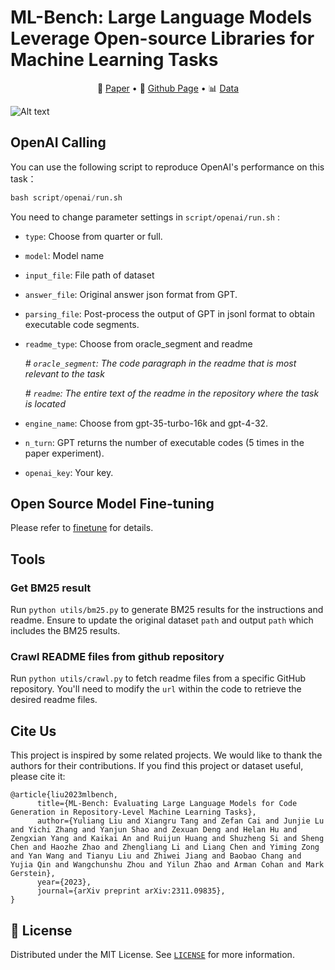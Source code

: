 # ML-Bench: Large Language Models Leverage Open-source Libraries for Machine Learning Tasks

<p align="center">
   📖 <a href="https://arxiv.org/abs/2311.09835" target="_blank">Paper</a>  • 🚀 <a href="https://ml-bench.github.io/" target="_blank">Github Page</a>  • 📊 <a href="https://huggingface.co/datasets/super-dainiu/ml-bench" target="_blank">Data</a> 
</p>

![Alt text](https://github.com/gersteinlab/ML-Bench/blob/master/assets/image.png)

## OpenAI Calling

You can use the following script to reproduce OpenAI's performance on this task：
```python
bash script/openai/run.sh
```

You need to change parameter settings in `script/openai/run.sh` :

* `type`: Choose from quarter or full.

* `model`: Model name 

* `input_file`: File path of dataset

* `answer_file`: Original answer json format from GPT.

* `parsing_file`: Post-process the output of GPT in jsonl format to obtain executable code segments.

* `readme_type`: Choose from oracle_segment and readme

  *# `oracle_segment`: The code paragraph in the readme that is most relevant to the task*

  *# `readme`: The entire text of the readme in the repository where the task is located*

* `engine_name`: Choose from gpt-35-turbo-16k and gpt-4-32.

* `n_turn`: GPT returns the number of executable codes (5 times in the paper experiment).

* `openai_key`: Your key.

## Open Source Model Fine-tuning
Please refer to [finetune](script/finetune/README.md) for details.

## Tools

### Get BM25 result

Run `python utils/bm25.py` to generate BM25 results for the instructions and readme. Ensure to update the original dataset `path` and output `path` which includes the BM25 results.

### Crawl README files from github repository

Run `python utils/crawl.py` to fetch readme files from a specific GitHub repository. You'll need to modify the `url` within the code to retrieve the desired readme files.

## Cite Us
This project is inspired by some related projects. We would like to thank the authors for their contributions. If you find this project or dataset useful, please cite it:

```
@article{liu2023mlbench,
      title={ML-Bench: Evaluating Large Language Models for Code Generation in Repository-Level Machine Learning Tasks}, 
      author={Yuliang Liu and Xiangru Tang and Zefan Cai and Junjie Lu and Yichi Zhang and Yanjun Shao and Zexuan Deng and Helan Hu and Zengxian Yang and Kaikai An and Ruijun Huang and Shuzheng Si and Sheng Chen and Haozhe Zhao and Zhengliang Li and Liang Chen and Yiming Zong and Yan Wang and Tianyu Liu and Zhiwei Jiang and Baobao Chang and Yujia Qin and Wangchunshu Zhou and Yilun Zhao and Arman Cohan and Mark Gerstein},
      year={2023},
      journal={arXiv preprint arXiv:2311.09835},
}
```

## 📜 License

Distributed under the MIT License. See [`LICENSE`](./LICENSE) for more information.


